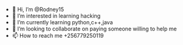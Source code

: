 - 👋 Hi, I’m @Rodney15
- 👀 I’m interested in  learning hacking
- 🌱 I’m currently learning python,c++,java
- 💞️ I’m looking to collaborate on paying someone willing to help me 
- 📫 How to reach me +256779250119

<!---
Rodney15/Rodney15 is a ✨ special ✨ repository because its `README.md` (this file) appears on your GitHub profile.
You can click the Preview link to take a look at your changes.
--->

